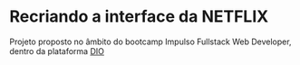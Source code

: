 # Recriando a interface da NETFLIX

Projeto proposto no âmbito do bootcamp Impulso Fullstack Web Developer, dentro da plataforma [DIO](https://web.dio.me)

